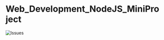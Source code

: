 # Web_Development_NodeJS_MiniProject


![Issues](https://img.shields.io/github/issues-closed/99002535/Web_Development_NodeJS_MiniProject)
